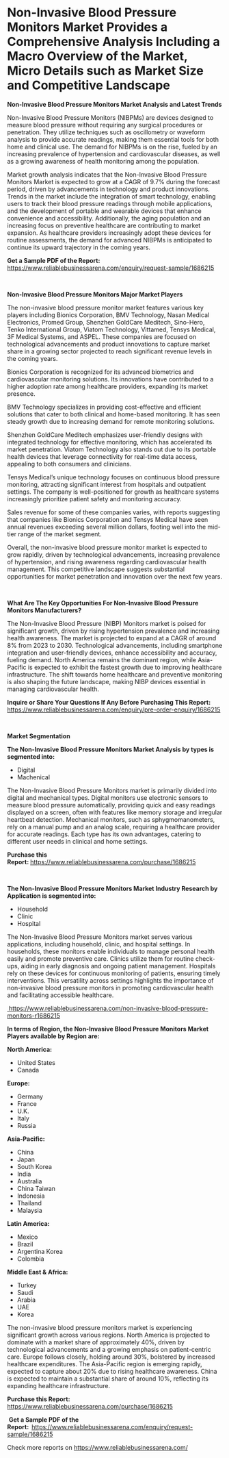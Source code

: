 <p><h1>Non-Invasive Blood Pressure Monitors Market Provides a Comprehensive Analysis Including a Macro Overview of the Market, Micro Details such as Market Size and Competitive Landscape</h1></p><p><strong>Non-Invasive Blood Pressure Monitors Market Analysis and Latest Trends</strong></p>
<p><p>Non-Invasive Blood Pressure Monitors (NIBPMs) are devices designed to measure blood pressure without requiring any surgical procedures or penetration. They utilize techniques such as oscillometry or waveform analysis to provide accurate readings, making them essential tools for both home and clinical use. The demand for NIBPMs is on the rise, fueled by an increasing prevalence of hypertension and cardiovascular diseases, as well as a growing awareness of health monitoring among the population.</p><p>Market growth analysis indicates that the Non-Invasive Blood Pressure Monitors Market is expected to grow at a CAGR of 9.7% during the forecast period, driven by advancements in technology and product innovations. Trends in the market include the integration of smart technology, enabling users to track their blood pressure readings through mobile applications, and the development of portable and wearable devices that enhance convenience and accessibility. Additionally, the aging population and an increasing focus on preventive healthcare are contributing to market expansion. As healthcare providers increasingly adopt these devices for routine assessments, the demand for advanced NIBPMs is anticipated to continue its upward trajectory in the coming years.</p></p>
<p><strong>Get a Sample PDF of the Report:&nbsp;</strong> <a href="https://www.reliablebusinessarena.com/enquiry/request-sample/1686215?utm_campaign=3266&utm_medium=2&utm_source=Github&utm_content=ia&utm_term=24032025&utm_id=non-invasive-blood-pressure-monitors">https://www.reliablebusinessarena.com/enquiry/request-sample/1686215</a></p>
<p>&nbsp;</p>
<p><strong>Non-Invasive Blood Pressure Monitors Major Market Players</strong></p>
<p><p>The non-invasive blood pressure monitor market features various key players including Bionics Corporation, BMV Technology, Nasan Medical Electronics, Promed Group, Shenzhen GoldCare Meditech, Sino-Hero, Tenko International Group, Viatom Technology, Vittamed, Tensys Medical, 3F Medical Systems, and ASPEL. These companies are focused on technological advancements and product innovations to capture market share in a growing sector projected to reach significant revenue levels in the coming years.</p><p>Bionics Corporation is recognized for its advanced biometrics and cardiovascular monitoring solutions. Its innovations have contributed to a higher adoption rate among healthcare providers, expanding its market presence. </p><p>BMV Technology specializes in providing cost-effective and efficient solutions that cater to both clinical and home-based monitoring. It has seen steady growth due to increasing demand for remote monitoring solutions.</p><p>Shenzhen GoldCare Meditech emphasizes user-friendly designs with integrated technology for effective monitoring, which has accelerated its market penetration. Viatom Technology also stands out due to its portable health devices that leverage connectivity for real-time data access, appealing to both consumers and clinicians.</p><p>Tensys Medical’s unique technology focuses on continuous blood pressure monitoring, attracting significant interest from hospitals and outpatient settings. The company is well-positioned for growth as healthcare systems increasingly prioritize patient safety and monitoring accuracy.</p><p>Sales revenue for some of these companies varies, with reports suggesting that companies like Bionics Corporation and Tensys Medical have seen annual revenues exceeding several million dollars, footing well into the mid-tier range of the market segment.</p><p>Overall, the non-invasive blood pressure monitor market is expected to grow rapidly, driven by technological advancements, increasing prevalence of hypertension, and rising awareness regarding cardiovascular health management. This competitive landscape suggests substantial opportunities for market penetration and innovation over the next few years.</p></p>
<p>&nbsp;</p>
<p><strong>What Are The Key Opportunities For Non-Invasive Blood Pressure Monitors Manufacturers?</strong></p>
<p><p>The Non-Invasive Blood Pressure (NIBP) Monitors market is poised for significant growth, driven by rising hypertension prevalence and increasing health awareness. The market is projected to expand at a CAGR of around 8% from 2023 to 2030. Technological advancements, including smartphone integration and user-friendly devices, enhance accessibility and accuracy, fueling demand. North America remains the dominant region, while Asia-Pacific is expected to exhibit the fastest growth due to improving healthcare infrastructure. The shift towards home healthcare and preventive monitoring is also shaping the future landscape, making NIBP devices essential in managing cardiovascular health.</p></p>
<p><strong>Inquire or Share Your Questions If Any Before Purchasing This Report:</strong> <a href="https://www.reliablebusinessarena.com/enquiry/pre-order-enquiry/1686215?utm_campaign=3266&utm_medium=2&utm_source=Github&utm_content=ia&utm_term=24032025&utm_id=non-invasive-blood-pressure-monitors">https://www.reliablebusinessarena.com/enquiry/pre-order-enquiry/1686215</a></p>
<p>&nbsp;</p>
<p><strong>Market Segmentation</strong></p>
<p><strong>The Non-Invasive Blood Pressure Monitors Market Analysis by types is segmented into:</strong></p>
<p><ul><li>Digital</li><li>Machenical</li></ul></p>
<p><p>The Non-Invasive Blood Pressure Monitors market is primarily divided into digital and mechanical types. Digital monitors use electronic sensors to measure blood pressure automatically, providing quick and easy readings displayed on a screen, often with features like memory storage and irregular heartbeat detection. Mechanical monitors, such as sphygmomanometers, rely on a manual pump and an analog scale, requiring a healthcare provider for accurate readings. Each type has its own advantages, catering to different user needs in clinical and home settings.</p></p>
<p><strong>Purchase this Report:&nbsp;</strong><a href="https://www.reliablebusinessarena.com/purchase/1686215?utm_campaign=3266&utm_medium=2&utm_source=Github&utm_content=ia&utm_term=24032025&utm_id=non-invasive-blood-pressure-monitors">https://www.reliablebusinessarena.com/purchase/1686215</a></p>
<p>&nbsp;</p>
<p><strong>The Non-Invasive Blood Pressure Monitors Market Industry Research by Application is segmented into:</strong></p>
<p><ul><li>Household</li><li>Clinic</li><li>Hospital</li></ul></p>
<p><p>The Non-Invasive Blood Pressure Monitors market serves various applications, including household, clinic, and hospital settings. In households, these monitors enable individuals to manage personal health easily and promote preventive care. Clinics utilize them for routine check-ups, aiding in early diagnosis and ongoing patient management. Hospitals rely on these devices for continuous monitoring of patients, ensuring timely interventions. This versatility across settings highlights the importance of non-invasive blood pressure monitors in promoting cardiovascular health and facilitating accessible healthcare.</p></p>
<p><a href="https://www.reliablebusinessarena.com/non-invasive-blood-pressure-monitors-r1686215?utm_campaign=3266&utm_medium=2&utm_source=Github&utm_content=ia&utm_term=24032025&utm_id=non-invasive-blood-pressure-monitors">&nbsp;https://www.reliablebusinessarena.com/non-invasive-blood-pressure-monitors-r1686215</a></p>
<p><strong>In terms of Region, the Non-Invasive Blood Pressure Monitors Market Players available by Region are:</strong></p>
<p>
    <p> <strong> North America: </strong>
        <ul>
            <li>United States</li>
            <li>Canada</li>
        </ul>
        </p> 
    <p> <strong> Europe: </strong>
        <ul>
            <li>Germany</li>
            <li>France</li>
            <li>U.K.</li>
            <li>Italy</li>
            <li>Russia</li>
        </ul>
        </p> 
    <p> <strong> Asia-Pacific: </strong>
        <ul>
            <li>China</li>
            <li>Japan</li>
            <li>South Korea</li>
            <li>India</li>
            <li>Australia</li>
            <li>China Taiwan</li>
            <li>Indonesia</li>
            <li>Thailand</li>
            <li>Malaysia</li>
        </ul>
        </p> 
    <p> <strong> Latin America: </strong>
        <ul>
            <li>Mexico</li>
            <li>Brazil</li>
            <li>Argentina Korea</li>
            <li>Colombia</li>
        </ul>
        </p> 
    <p> <strong> Middle East & Africa: </strong>
        <ul>
            <li>Turkey</li>
            <li>Saudi</li>
            <li>Arabia</li>
            <li>UAE</li>
            <li>Korea</li>
        </ul>
    </p>
    </p>
<p><p>The non-invasive blood pressure monitors market is experiencing significant growth across various regions. North America is projected to dominate with a market share of approximately 40%, driven by technological advancements and a growing emphasis on patient-centric care. Europe follows closely, holding around 30%, bolstered by increased healthcare expenditures. The Asia-Pacific region is emerging rapidly, expected to capture about 20% due to rising healthcare awareness. China is expected to maintain a substantial share of around 10%, reflecting its expanding healthcare infrastructure.</p></p>
<p><strong>Purchase this Report: </strong><a href="https://www.reliablebusinessarena.com/purchase/1686215?utm_campaign=3266&utm_medium=2&utm_source=Github&utm_content=ia&utm_term=24032025&utm_id=non-invasive-blood-pressure-monitors">https://www.reliablebusinessarena.com/purchase/1686215</a></p>
<p>&nbsp;<strong>Get a Sample PDF of the Report:&nbsp;&nbsp;</strong><a href="https://www.reliablebusinessarena.com/enquiry/request-sample/1686215?utm_campaign=3266&utm_medium=2&utm_source=Github&utm_content=ia&utm_term=24032025&utm_id=non-invasive-blood-pressure-monitors">https://www.reliablebusinessarena.com/enquiry/request-sample/1686215</a></p>
<p><strong></strong></p>
<p>Check more reports on <a href="https://www.reliablebusinessarena.com/?utm_campaign=3266&utm_medium=2&utm_source=Github&utm_content=ia&utm_term=24032025&utm_id=non-invasive-blood-pressure-monitors">https://www.reliablebusinessarena.com/</a></p>